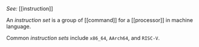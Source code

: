 *See:* [[instruction]]

An *instruction set* is a group of [[command]] for a [[processor]] in machine language.

Common *instruction sets* include `x86_64`, `AArch64`, and `RISC-V`. 